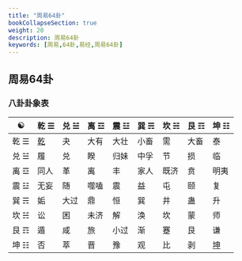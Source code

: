 ```yaml
---
title: "周易64卦"
bookCollapseSection: true
weight: 20
description: 周易64卦
keywords: [周易,64卦,易经,周易64卦]
---
```


## 周易64卦


### 八卦卦象表

| ☯️ | 乾 ☰ | 兑 ☱ | 离 ☲ | 震 ☳ | 巽 ☴ | 坎 ☵ | 艮 ☶ | 坤 ☷ |
|----|-------|-------|-------|-------|-------|-------|-------|-------|
| 乾 ☰ | [乾](/docs/yi/gua/111111) | 夬 | 大有 | 大壮 | 小畜 | 需 | 大畜 | 泰 |
| 兑 ☱ | 履 | 兑 | 睽 | 归妹 | 中孚 | 节 | 损 | 临 |
| 离 ☲ | 同人 | 革 | 离 | 丰 | 家人 | 既济 | 贲 | 明夷 |
| 震 ☳ | 无妄 | 随 | 噬嗑 | 震 | 益 | 屯 | 颐 | 复 |
| 巽 ☴ | 姤 | 大过 | 鼎 | 恒 | 巽 | 井 | 蛊 | 升 |
| 坎 ☵ | 讼 | 困 | 未济 | 解 | 涣 | 坎 | 蒙 | 师 |
| 艮 ☶ | 遁 | 咸 | 旅 | 小过 | 渐 | 蹇 | 艮 | 谦 |
| 坤 ☷ | 否 | 萃 | 晋 | 豫 | 观 | 比 | 剥 | [坤](/docs/yi/gua/000000) |